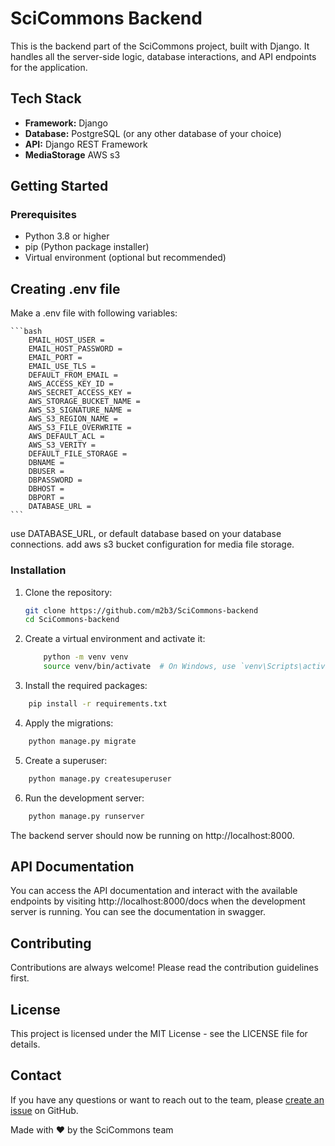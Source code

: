 # SciCommons Backend

This is the backend part of the SciCommons project, built with Django. It handles all the server-side logic, database interactions, and API endpoints for the application.


## Tech Stack

- **Framework:** Django
- **Database:** PostgreSQL (or any other database of your choice)
- **API:** Django REST Framework
- **MediaStorage** AWS s3

## Getting Started

### Prerequisites

- Python 3.8 or higher
- pip (Python package installer)
- Virtual environment (optional but recommended)

## Creating .env file
 
Make a .env file with following variables:

    ```bash
        EMAIL_HOST_USER = 
        EMAIL_HOST_PASSWORD = 
        EMAIL_PORT = 
        EMAIL_USE_TLS = 
        DEFAULT_FROM_EMAIL = 
        AWS_ACCESS_KEY_ID = 
        AWS_SECRET_ACCESS_KEY = 
        AWS_STORAGE_BUCKET_NAME = 
        AWS_S3_SIGNATURE_NAME = 
        AWS_S3_REGION_NAME = 
        AWS_S3_FILE_OVERWRITE = 
        AWS_DEFAULT_ACL =  
        AWS_S3_VERITY = 
        DEFAULT_FILE_STORAGE =
        DBNAME = 
        DBUSER =
        DBPASSWORD = 
        DBHOST = 
        DBPORT = 
        DATABASE_URL =
    ```

use DATABASE_URL, or default database based on your database connections.
add aws s3 bucket configuration for media file storage.

### Installation

1. Clone the repository:

   ```bash
   git clone https://github.com/m2b3/SciCommons-backend
   cd SciCommons-backend
    ```

2. Create a virtual environment and activate it:
    ```bash
        python -m venv venv
        source venv/bin/activate  # On Windows, use `venv\Scripts\activate`
    ```
3. Install the required packages:

```bash
    pip install -r requirements.txt
```

4. Apply the migrations:

```bash
    python manage.py migrate
```

5. Create a superuser:
```bash
    python manage.py createsuperuser
```

6. Run the development server:
```bash
    python manage.py runserver
```

The backend server should now be running on http://localhost:8000.

## API Documentation
You can access the API documentation and interact with the available endpoints by visiting http://localhost:8000/docs when the development server is running.
You can see the documentation in swagger.

## Contributing
Contributions are always welcome! Please read the contribution guidelines first.

## License
This project is licensed under the MIT License - see the LICENSE file for details.

## Contact
If you have any questions or want to reach out to the team, please [create an issue](https://github.com/m2b3/SciCommons-backend/issues) on GitHub.

Made with :heart: by the SciCommons team
